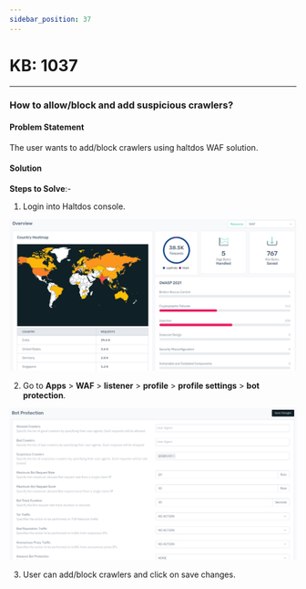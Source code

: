 ```yaml
---
sidebar_position: 37
---
```


# KB: 1037
-----------

### **How to allow/block and add suspicious crawlers?**

#### **Problem Statement**

The user wants to add/block crawlers using haltdos WAF solution.

#### **Solution**

**Steps to Solve**:-

1. Login into Haltdos console.

![kb-1037](/img/waf/v8/kb/kb_1037_overview.png)

2. Go to **Apps** > **WAF** > **listener** > **profile** > **profile settings** > **bot protection**.

![kb-1037](/img/waf/v8/kb/kb_1037_bot_protection.png)

3. User can add/block crawlers and click on save changes.


